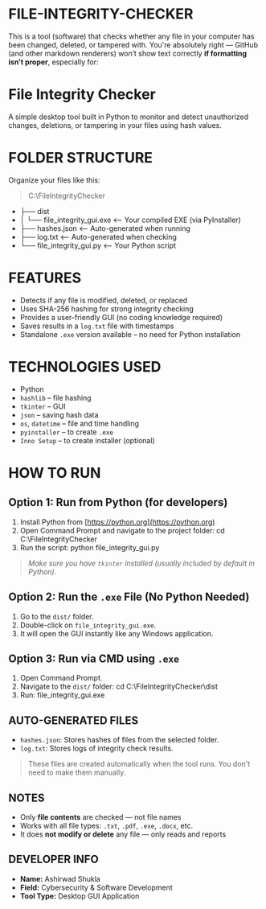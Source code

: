 # FILE-INTEGRITY-CHECKER
This is a tool (software) that checks whether any file in your computer has been changed, deleted, or tampered with.
You're absolutely right — GitHub (and other markdown renderers) won’t show text correctly **if formatting isn’t proper**, especially for:


# File Integrity Checker

A simple desktop tool built in Python to monitor and detect unauthorized changes, deletions, or tampering in your files using hash values.

# FOLDER STRUCTURE

Organize your files like this:
> C:\FileIntegrityChecker
* ├── dist
* │   └── file\_integrity\_gui.exe         <-- Your compiled EXE (via PyInstaller)
* ├── hashes.json                        <-- Auto-generated when running
* ├── log.txt                            <-- Auto-generated when checking
* └── file\_integrity\_gui.py              <-- Your Python script

# FEATURES
- Detects if any file is modified, deleted, or replaced  
- Uses SHA-256 hashing for strong integrity checking  
- Provides a user-friendly GUI (no coding knowledge required)  
- Saves results in a `log.txt` file with timestamps  
- Standalone `.exe` version available – no need for Python installation  

# TECHNOLOGIES USED
- Python  
- `hashlib` – file hashing  
- `tkinter` – GUI  
- `json` – saving hash data  
- `os`, `datetime` – file and time handling  
- `pyinstaller` – to create `.exe`  
- `Inno Setup` – to create installer (optional)
  
# HOW TO RUN

## Option 1: Run from Python (for developers)
1. Install Python from [https://python.org](https://python.org)  
2. Open Command Prompt and navigate to the project folder:
    cd C:\FileIntegrityChecker
3. Run the script:
   python file_integrity_gui.py
> *Make sure you have `tkinter` installed (usually included by default in Python).*

## Option 2: Run the `.exe` File (No Python Needed)
1. Go to the `dist/` folder.
2. Double-click on `file_integrity_gui.exe`.
3. It will open the GUI instantly like any Windows application.

## Option 3: Run via CMD using `.exe`
1. Open Command Prompt.
2. Navigate to the `dist/` folder:
   cd C:\FileIntegrityChecker\dist
3. Run:
   file_integrity_gui.exe

## AUTO-GENERATED FILES

* `hashes.json`: Stores hashes of files from the selected folder.
* `log.txt`: Stores logs of integrity check results.
> These files are created automatically when the tool runs. You don't need to make them manually.

## NOTES

* Only **file contents** are checked — not file names
* Works with all file types: `.txt`, `.pdf`, `.exe`, `.docx`, etc.
* It does **not modify or delete** any file — only reads and reports

## DEVELOPER INFO
* **Name:** Ashirwad Shukla
* **Field:** Cybersecurity & Software Development
* **Tool Type:** Desktop GUI Application
````


